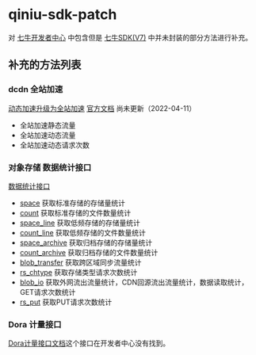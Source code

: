 # qiniu-sdk-patch

对 [七牛开发者中心](https://developer.qiniu.com/) 中包含但是 [七牛SDK(V7)](https://github.com/qiniu/go-sdk) 中并未封装的部分方法进行补充。

## 补充的方法列表

### dcdn 全站加速

[动态加速升级为全站加速](https://developer.qiniu.com/dcdn/10489/dynamic-acceleration-upgraded-to-total-station) [官方文档](https://developer.qiniu.com/dcdn/10753/dcdn-traffic-bandwidth) 尚未更新（2022-04-11）

- 全站加速静态流量
- 全站加速动态流量
- 全站加速动态请求次数

### 对象存储 数据统计接口

[数据统计接口](https://developer.qiniu.com/kodo/3906/statistic-interface)

- [space](https://developer.qiniu.com/kodo/3908/statistic-space) 获取标准存储的存储量统计
- [count](https://developer.qiniu.com/kodo/3914/count) 获取标准存储的文件数量统计
- [space_line](https://developer.qiniu.com/kodo/3910/space-line) 获取低频存储的存储量统计
- [count_line](https://developer.qiniu.com/kodo/3915/count-line) 获取低频存储的文件数量统计
- [space_archive](https://developer.qiniu.com/kodo/6462/space-archive) 获取归档存储的存储量统计
- [count_archive](https://developer.qiniu.com/kodo/6463/count-archive) 获取归档存储的文件数量统计
- [blob_transfer](https://developer.qiniu.com/kodo/3911/blob-transfer) 获取跨区域同步流量统计
- [rs_chtype](https://developer.qiniu.com/kodo/3913/rs-chtype) 获取存储类型请求次数统计
- [blob_io](https://developer.qiniu.com/kodo/3820/blob-io) 获取外网流出流量统计，CDN回源流出流量统计，数据读取统计， GET请求次数统计
- [rs_put](https://developer.qiniu.com/kodo/3912/rs-put) 获取PUT请求次数统计

### Dora 计量接口

[Dora计量接口文档](Dora.md)这个接口在开发者中心没有找到。